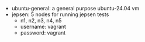 
- ubuntu-general: a general purpose ubuntu-24.04 vm
- jepsen: 5 nodes for running jepsen tests
    - n1, n2, n3, n4, n5
    - username: vagrant
    - password: vagrant